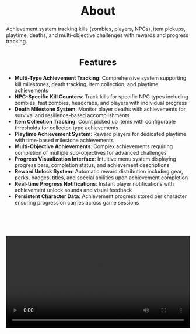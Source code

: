 <h1 style="text-align:center; font-size:2rem; font-weight:bold;">About</h1>

Achievement system tracking kills (zombies, players, NPCs), item pickups, playtime, deaths, and multi-objective challenges with rewards and progress tracking.

<h2 style="text-align:center; font-size:1.5rem; font-weight:bold;">Features</h2>

- **Multi-Type Achievement Tracking**: Comprehensive system supporting kill milestones, death tracking, item collection, and playtime achievements
- **NPC-Specific Kill Counters**: Track kills for specific NPC types including zombies, fast zombies, headcrabs, and players with individual progress
- **Death Milestone System**: Monitor player deaths with achievements for survival and resilience-based accomplishments
- **Item Collection Tracking**: Count picked up items with configurable thresholds for collector-type achievements
- **Playtime Achievement System**: Reward players for dedicated playtime with time-based milestone achievements
- **Multi-Objective Achievements**: Complex achievements requiring completion of multiple sub-objectives for advanced challenges
- **Progress Visualization Interface**: Intuitive menu system displaying progress bars, completion status, and achievement descriptions
- **Reward Unlock System**: Automatic reward distribution including gear, perks, badges, titles, and special abilities upon achievement completion
- **Real-time Progress Notifications**: Instant player notifications with achievement unlock sounds and visual feedback
- **Persistent Character Data**: Achievement progress stored per character ensuring progression carries across game sessions

<br><br>

<p align="center">
  <video width="1200" style="max-width:100%; margin-bottom: 40px; margin-top: 20px;" controls>
    <source src="https://bleonheart.github.io/assets/docs/Achievements.mp4" type="video/mp4">
    Your browser does not support the video tag.
  </video>
</p>

<br><br>

